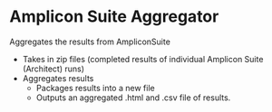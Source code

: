 # Amplicon Suite Aggregator
Aggregates the results from AmpliconSuite
  - Takes in zip files (completed results of individual Amplicon Suite (Architect) runs)
  - Aggregates results
    - Packages results into a new file
    - Outputs an aggregated .html and .csv file of results. 
